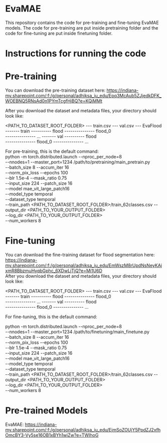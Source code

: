 # EvaMAE

This repository contains the code for pre-training and fine-tuning EvaMAE models. The code for pre-training are put inside pretraining folder and the code for fine-tuning are put inside finetuning folder.  

# Instructions for running the code  

# Pre-training  
You can download the pre-training dataset here: https://indiana-my.sharepoint.com/:f:/g/personal/adhiksa_iu_edu/Epq3McAub5ZJjedkDFK_WOEBNQ5RNsAd0n1PYmTcgfHjBQ?e=KQjMMt  

After you download the dataset and metadata files, your directory should look like:

<PATH_TO_DATASET_ROOT_FOLDER>
--- train.csv
--- val.csv
--- EvaFlood
------- train
---------- flood
--------------- flood_0  
--------------- ...
------- val
---------- flood  
--------------- flood_0
--------------- ...
  
For pre-training, this is the default command:  
python -m torch.distributed.launch --nproc_per_node=8 \
    --nnodes=1 --master_port=1234 /path/to/pretraining/main_pretrain.py \
    --batch_size 8 --accum_iter 16 \
    --norm_pix_loss --epochs 100 \
    --blr 1.5e-4 --mask_ratio 0.75 \
    --input_size 224 --patch_size 16 \
    --model mae_vit_large_patch16 \
    --model_type temporal \
    --dataset_type temporal \
    --train_path <PATH_TO_DATASET_ROOT_FOLDER>/train_62classes.csv
    --output_dir <PATH_TO_YOUR_OUTPUT_FOLDER> \
    --log_dir <PATH_TO_YOUR_OUTPUT_FOLDER> \
    --num_workers 8  

# Fine-tuning  
You can download the fine-training dataset for flood segmentation here: https://indiana-my.sharepoint.com/:f:/g/personal/adhiksa_iu_edu/EmWszM8rUpdNsNeyKAjxmR8BbzmuHyqbGphc_6XDwLjTjQ?e=Mi1U6D  
After you download the dataset and metadata files, your directory should look like:

<PATH_TO_DATASET_ROOT_FOLDER>
--- train.csv
--- val.csv
--- EvaFlood
------- train
---------- flood
--------------- flood_0  
--------------- ...
------- val
---------- flood  
--------------- flood_0
--------------- ...
  
  For fine-tuning, this is the default command:  

  python -m torch.distributed.launch --nproc_per_node=8 \
    --nnodes=1 --master_port=1234 /path/to/finetuning/main_finetune.py \
    --batch_size 8 --accum_iter 16 \
    --norm_pix_loss --epochs 100 \
    --blr 1.5e-4 --mask_ratio 0.75 \
    --input_size 224 --patch_size 16 \
    --model mae_vit_large_patch16 \
    --model_type temporal \
    --dataset_type temporal \
    --train_path <PATH_TO_DATASET_ROOT_FOLDER>/train_62classes.csv
    --output_dir <PATH_TO_YOUR_OUTPUT_FOLDER> \
    --log_dir <PATH_TO_YOUR_OUTPUT_FOLDER> \
    --num_workers 8


# Pre-trained Models
EvaMAE: https://indiana-my.sharepoint.com/:f:/g/personal/adhiksa_iu_edu/EjmSoZOUjY5PpdZJ2xfhOmcBY3-Vy5se16OB1xBYh1wiZw?e=TWIhoG  
